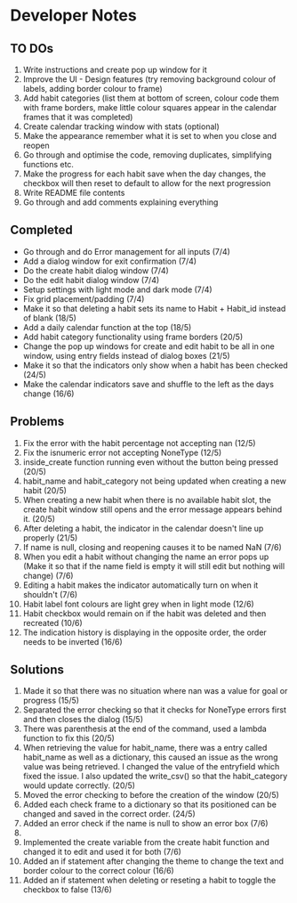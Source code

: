 # Developer Notes

## TO DOs

1. Write instructions and create pop up window for it
2. Improve the UI - Design features (try removing background colour of labels, adding border colour to frame)
3. Add habit categories (list them at bottom of screen, colour code them with frame borders, make little colour squares appear in the calendar frames that it was completed)
4. Create calendar tracking window with stats (optional)
6. Make the appearance remember what it is set to when you close and reopen
7. Go through and optimise the code, removing duplicates, simplifying functions etc.
10. Make the progress for each habit save when the day changes, the checkbox will then reset to default to allow for the next progression
11. Write README file contents
12. Go through and add comments explaining everything

## Completed

* Go through and do Error management for all inputs (7/4)
* Add a dialog window for exit confirmation (7/4)
* Do the create habit dialog window (7/4)
* Do the edit habit dialog window (7/4)
* Setup settings with light mode and dark mode (7/4)
* Fix grid placement/padding (7/4)
* Make it so that deleting a habit sets its name to Habit + Habit_id instead of blank (18/5)
* Add a daily calendar function at the top (18/5)
* Add habit category functionality using frame borders (20/5)
* Change the pop up windows for create and edit habit to be all in one window, using entry fields instead of dialog boxes (21/5)
* Make it so that the indicators only show when a habit has been checked (24/5)
* Make the calendar indicators save and shuffle to the left as the days change (16/6)

## Problems

1. Fix the error with the habit percentage not accepting nan (12/5)
2. Fix the isnumeric error not accepting NoneType (12/5)
3. inside_create function running even without the button being pressed (20/5)
4. habit_name and habit_category not being updated when creating a new habit (20/5)
5. When creating a new habit when there is no available habit slot, the create habit window still opens and the error message appears behind it. (20/5)
6. After deleting a habit, the indicator in the calendar doesn't line up properly (21/5)
7. If name is null, closing and reopening causes it to be named NaN (7/6)
8. When you edit a habit without changing the name an error pops up (Make it so that if the name field is empty it will still edit but nothing will change) (7/6)
9. Editing a habit makes the indicator automatically turn on when it shouldn't (7/6)
10. Habit label font colours are light grey when in light mode (12/6)
11. Habit checkbox would remain on if the habit was deleted and then recreated (10/6)
12. The indication history is displaying in the opposite order, the order needs to be inverted (16/6)

## Solutions

1. Made it so that there was no situation where nan was a value for goal or progress (15/5)
2. Separated the error checking so that it checks for NoneType errors first and then closes the dialog (15/5)
3. There was parenthesis at the end of the command, used a lambda function to fix this (20/5)
4. When retrieving the value for habit_name, there was a entry called habit_name as well as a dictionary, this caused an issue as the wrong value was being retrieved. I changed the value of the entryfield which fixed the issue. I also updated the write_csv() so that the habit_category would update correctly. (20/5)
5. Moved the error checking to before the creation of the window (20/5)
6. Added each check frame to a dictionary so that its positioned can be changed and saved in the correct order. (24/5)
7. Added an error check if the name is null to show an error box (7/6)
8. 
9. Implemented the create variable from the create habit function and changed it to edit and used it for both (7/6)
10. Added an if statement after changing the theme to change the text and border colour to the correct colour (16/6)
11. Added an if statement when deleting or reseting a habit to toggle the checkbox to false (13/6)